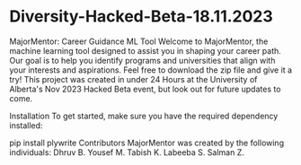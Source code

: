 # Diversity-Hacked-Beta-18.11.2023
MajorMentor: Career Guidance ML Tool Welcome to MajorMentor, the machine learning tool designed to assist you in shaping your career path. Our goal is to help you identify programs and universities that align with your interests and aspirations. Feel free to download the zip file and give it a try! This project was created in under 24 Hours at the University of Alberta's Nov 2023 Hacked Beta event, but look out for future updates to come.

Installation To get started, make sure you have the required dependency installed:

pip install plywrite
Contributors MajorMentor was created by the following individuals: Dhruv B. Yousef M. Tabish K. Labeeba S. Salman Z.
